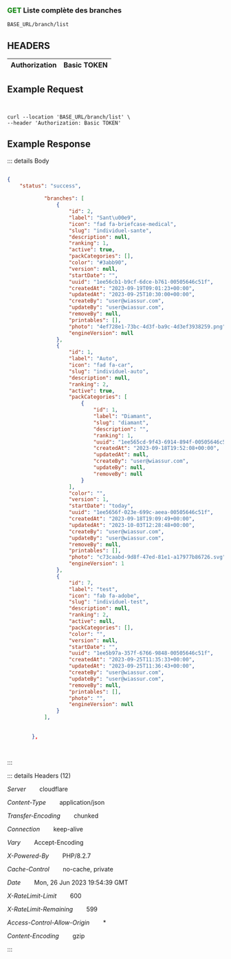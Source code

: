 ### <span style="color:green">GET</span> Liste complète des branches

````
BASE_URL/branch/list
````

## HEADERS

| Authorization | Basic TOKEN |
| ------------- | ----------- |


## Example Request

```curl


curl --location 'BASE_URL/branch/list' \
--header 'Authorization: Basic TOKEN'

```


## Example Response

::: details Body  

```json

{
    "status": "success",
   
            "branches": [
                {
                    "id": 2,
                    "label": "Sant\u00e9",
                    "icon": "fad fa-briefcase-medical",
                    "slug": "individuel-sante",
                    "description": null,
                    "ranking": 1,
                    "active": true,
                    "packCategories": [],
                    "color": "#3abb90",
                    "version": null,
                    "startDate": "",
                    "uuid": "1ee56cb1-b9cf-6dce-b761-00505646c51f",
                    "createdAt": "2023-09-19T09:01:23+00:00",
                    "updatedAt": "2023-09-25T10:30:00+00:00",
                    "createBy": "user@wiassur.com",
                    "updateBy": "user@wiassur.com",
                    "removeBy": null,
                    "printables": [],
                    "photo": "4ef728e1-73bc-4d3f-ba9c-4d3ef3938259.png",
                    "engineVersion": null
                },
                {
                    "id": 1,
                    "label": "Auto",
                    "icon": "fad fa-car",
                    "slug": "individuel-auto",
                    "description": null,
                    "ranking": 2,
                    "active": true,
                    "packCategories": [
                        {
                            "id": 1,
                            "label": "Diamant",
                            "slug": "diamant",
                            "description": "",
                            "ranking": 1,
                            "uuid": "1ee565cd-9f43-6914-894f-00505646c51f",
                            "createdAt": "2023-09-18T19:52:08+00:00",
                            "updatedAt": null,
                            "createBy": "user@wiassur.com",
                            "updateBy": null,
                            "removeBy": null
                        }
                    ],
                    "color": "",
                    "version": 1,
                    "startDate": "today",
                    "uuid": "1ee5656f-023e-699c-aeea-00505646c51f",
                    "createdAt": "2023-09-18T19:09:49+00:00",
                    "updatedAt": "2023-10-03T12:28:48+00:00",
                    "createBy": "user@wiassur.com",
                    "updateBy": "user@wiassur.com",
                    "removeBy": null,
                    "printables": [],
                    "photo": "c73caabd-9d8f-47ed-81e1-a17977b86726.svg",
                    "engineVersion": 1
                },
                {
                    "id": 7,
                    "label": "test",
                    "icon": "fab fa-adobe",
                    "slug": "individuel-test",
                    "description": null,
                    "ranking": 2,
                    "active": null,
                    "packCategories": [],
                    "color": "",
                    "version": null,
                    "startDate": "",
                    "uuid": "1ee5b97a-357f-6766-9848-00505646c51f",
                    "createdAt": "2023-09-25T11:35:33+00:00",
                    "updatedAt": "2023-09-25T11:36:43+00:00",
                    "createBy": "user@wiassur.com",
                    "updateBy": "user@wiassur.com",
                    "removeBy": null,
                    "printables": [],
                    "photo": "",
                    "engineVersion": null
                }
            ],
         
       
        },
       
    


```




:::


::: details Headers (12)

 *Server*    &nbsp;&nbsp;&nbsp;&nbsp;&nbsp;&nbsp;      cloudflare

 *Content-Type*    &nbsp;&nbsp;&nbsp;&nbsp;&nbsp;&nbsp;   application/json


 *Transfer-Encoding*    &nbsp;&nbsp;&nbsp;&nbsp;&nbsp;&nbsp;      chunked

 *Connection*    &nbsp;&nbsp;&nbsp;&nbsp;&nbsp;&nbsp;  keep-alive
 
 *Vary*    &nbsp;&nbsp;&nbsp;&nbsp;&nbsp;&nbsp; Accept-Encoding



 *X-Powered-By*    &nbsp;&nbsp;&nbsp;&nbsp;&nbsp;&nbsp;  PHP/8.2.7


 *Cache-Control*    &nbsp;&nbsp;&nbsp;&nbsp;&nbsp;&nbsp; no-cache, private

 
 *Date*    &nbsp;&nbsp;&nbsp;&nbsp;&nbsp;&nbsp;  Mon, 26 Jun 2023 19:54:39 GMT
 

  *X-RateLimit-Limit*    &nbsp;&nbsp;&nbsp;&nbsp;&nbsp;&nbsp;  600

  *X-RateLimit-Remaining*    &nbsp;&nbsp;&nbsp;&nbsp;&nbsp;&nbsp;  599

*Access-Control-Allow-Origin*    &nbsp;&nbsp;&nbsp;&nbsp;&nbsp;&nbsp;  *


*Content-Encoding*    &nbsp;&nbsp;&nbsp;&nbsp;&nbsp;&nbsp;  gzip

  
 





:::